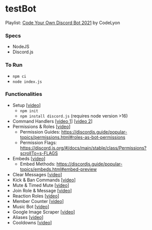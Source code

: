 # testBot

Playlist: [Code Your Own Discord Bot 2021](https://www.youtube.com/playlist?list=PLbbLC0BLaGjpyzN1rg-gK4dUqbn8eJQq4) by CodeLyon

### Specs
- NodeJS
- Discord.js

### To Run
- ```npm ci```
- ```node index.js```

### Functionalities
- Setup [[video](https://youtu.be/j_sD9udZnCk)]
  * ```npm init```
  * ```npm install discord.js``` (requires node version >16)
- Command Handlers [[video 1](https://youtu.be/nTGtiCC3iQM)] [[video 2](https://youtu.be/AUOb9_aAk7U)]
- Permissions & Roles [[video](https://youtu.be/5BArCspxauI)]
  * Permission Guides: https://discordjs.guide/popular-topics/permissions.html#roles-as-bot-permissions
  * Permission Flags: https://discord.js.org/#/docs/main/stable/class/Permissions?scrollTo=s-FLAGS
- Embeds [[video](https://youtu.be/I7eZY-SBmf8)]
  * Embed Methods: https://discordjs.guide/popular-topics/embeds.html#embed-preview
- Clear Messages [[video](https://youtu.be/INQgI-MQcj0)]
- Kick & Ban Commands [[video](XXX)]
- Mute & Timed Mute [[video](XXX)]
- Join Role & Message [[video](XXX)]
- Reaction Roles [[video](XXX)]
- Member Counter [[video](XXX)]
- Music Bot [[video](XXX)]
- Google Image Scraper [[video](XXX)]
- Aliases [[video](XXX)]
- Cooldowns [[video](XXX)]
